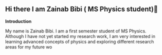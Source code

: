 ## Hi there I am Zainab Bibi ( MS Physics student)👋
**Introduction**

My name is Zainab Bibi. I am a first semester student of MS Physics.
Although I have not yet started my research work, I am very interested in learning advanced concepts of physics and exploring different research areas for my future wo
 
